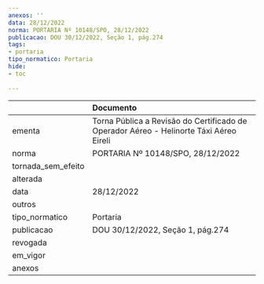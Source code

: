 ```yaml
---
anexos: ''
data: 28/12/2022
norma: PORTARIA Nº 10148/SPO, 28/12/2022
publicacao: DOU 30/12/2022, Seção 1, pág.274
tags:
- portaria
tipo_normatico: Portaria
hide: 
- toc 
 
---
```


|                    | Documento                                                                              |
|:-------------------|:---------------------------------------------------------------------------------------|
| ementa             | Torna Pública a Revisão do Certificado de Operador Aéreo - Helinorte Táxi Aéreo Eireli |
| norma              | PORTARIA Nº 10148/SPO, 28/12/2022                                                      |
| tornada_sem_efeito |                                                                                        |
| alterada           |                                                                                        |
| data               | 28/12/2022                                                                             |
| outros             |                                                                                        |
| tipo_normatico     | Portaria                                                                               |
| publicacao         | DOU 30/12/2022, Seção 1, pág.274                                                       |
| revogada           |                                                                                        |
| em_vigor           |                                                                                        |
| anexos             |                                                                                        |